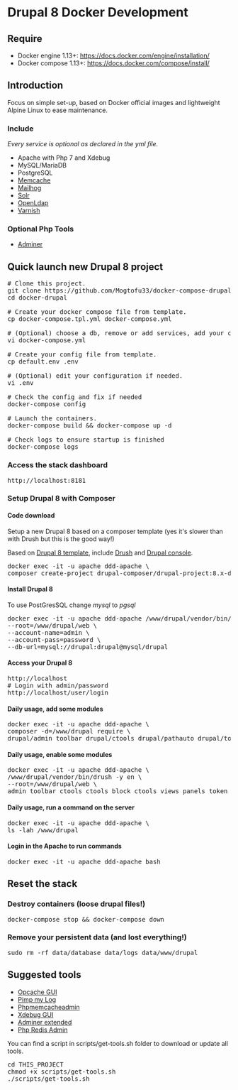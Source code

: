 # Drupal 8 Docker Development

## Require

* Docker engine 1.13+: https://docs.docker.com/engine/installation/
* Docker compose 1.13+: https://docs.docker.com/compose/install/

## Introduction

Focus on simple set-up, based on Docker official images and lightweight Alpine Linux to ease maintenance.

### Include
_Every service is optional as declared in the yml file._
* Apache with Php 7 and Xdebug
* MySQL/MariaDB
* PostgreSQL
* [Memcache](https://hub.docker.com/_/memcached)
* [Mailhog](https://github.com/mailhog/MailHog)
* [Solr](http://lucene.apache.org/solr)
* [OpenLdap](https://www.openldap.org)
* [Varnish](https://varnish-cache.org)

### Optional Php Tools
* [Adminer](https://www.adminer.org)

## Quick launch new Drupal 8 project

<pre>
# Clone this project.
git clone https://github.com/Mogtofu33/docker-compose-drupal.git docker-drupal
cd docker-drupal

# Create your docker compose file from template.
cp docker-compose.tpl.yml docker-compose.yml

# (Optional) choose a db, remove or add services, add your composer cache folder
vi docker-compose.yml

# Create your config file from template.
cp default.env .env

# (Optional) edit your configuration if needed.
vi .env

# Check the config and fix if needed
docker-compose config

# Launch the containers.
docker-compose build && docker-compose up -d

# Check logs to ensure startup is finished
docker-compose logs
</pre>

### Access the stack dashboard

<pre>
http://localhost:8181
</pre>

### Setup Drupal 8 with Composer

#### Code download

Setup a new Drupal 8 based on a composer template (yes it's slower than with
Drush but this is the good way!)

Based on [Drupal 8 template](https://github.com/drupal-composer/drupal-project), include [Drush](http://www.drush.org) and [Drupal console](https://drupalconsole.com/).

<pre>
docker exec -it -u apache ddd-apache \
composer create-project drupal-composer/drupal-project:8.x-dev /www/drupal --stability dev --no-interaction
</pre>

#### Install Drupal 8

To use PostGresSQL change _mysql_ to _pgsql_

<pre>
docker exec -it -u apache ddd-apache /www/drupal/vendor/bin/drush -y si \
--root=/www/drupal/web \
--account-name=admin \
--account-pass=password \
--db-url=mysql://drupal:drupal@mysql/drupal
</pre>

#### Access your Drupal 8

<pre>
http://localhost
# Login with admin/password
http://localhost/user/login
</pre>

#### Daily usage, add some modules

<pre>
docker exec -it -u apache ddd-apache \
composer -d=/www/drupal require \
drupal/admin_toolbar drupal/ctools drupal/pathauto drupal/token drupal/panels
</pre>

#### Daily usage, enable some modules

<pre>
docker exec -it -u apache ddd-apache \
/www/drupal/vendor/bin/drush -y en \
--root=/www/drupal/web \
admin_toolbar ctools ctools_block ctools_views panels token pathauto
</pre>

#### Daily usage, run a command on the server

<pre>
docker exec -it -u apache ddd-apache \
ls -lah /www/drupal
</pre>

#### Login in the Apache to run commands
<pre>
docker exec -it -u apache ddd-apache bash
</pre>

## Reset the stack

### Destroy containers (loose drupal files!)
<pre>docker-compose stop && docker-compose down</pre>

### Remove your persistent data (and lost everything!)
<pre>sudo rm -rf data/database data/logs data/www/drupal</pre>

## Suggested tools

* [Opcache GUI](https://github.com/amnuts/opcache-gui)
* [Pimp my Log](http://pimpmylog.com/)
* [Phpmemcacheadmin](https://github.com/wp-cloud/phpmemcacheadmin)
* [Xdebug GUI](https://github.com/splitbrain/xdebug-trace-tree)
* [Adminer extended](https://github.com/dg/adminer-custom)
* [Php Redis Admin](https://github.com/ErikDubbelboer/phpRedisAdmin)

You can find a script in scripts/get-tools.sh folder to download or update all tools.
<pre>
cd THIS_PROJECT
chmod +x scripts/get-tools.sh
./scripts/get-tools.sh
</pre>
